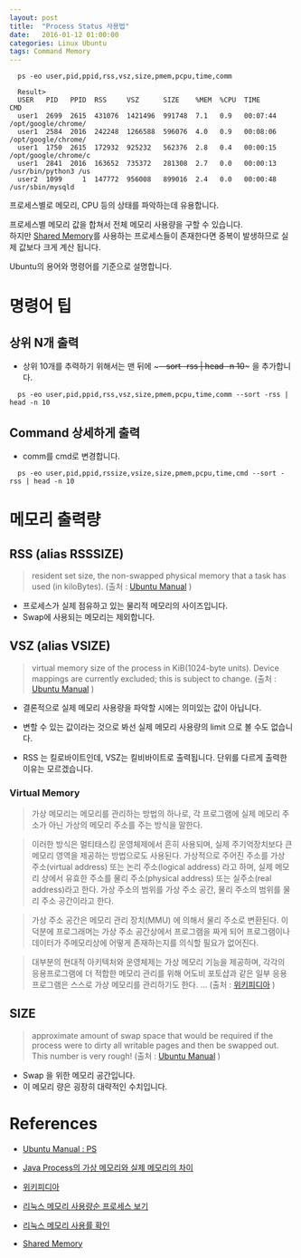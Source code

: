 ```yaml
---
layout: post
title:  "Process Status 사용법"
date:   2016-01-12 01:00:00 
categories: Linux Ubuntu
tags: Command Memory
---
```


~~~
  ps -eo user,pid,ppid,rss,vsz,size,pmem,pcpu,time,comm

  Result>
  USER   PID   PPID  RSS     VSZ      SIZE    %MEM  %CPU  TIME      CMD
  user1  2699  2615  431076  1421496  991748  7.1   0.9   00:07:44  /opt/google/chrome/
  user1  2584  2016  242248  1266588  596076  4.0   0.9   00:08:06  /opt/google/chrome/
  user1  1750  2615  172932  925232   562376  2.8   0.4   00:00:15  /opt/google/chrome/c
  user1  2841  2016  163652  735372   281308  2.7   0.0   00:00:13  /usr/bin/python3 /us
  user2  1099     1  147772  956008   899016  2.4   0.0   00:00:48  /usr/sbin/mysqld
~~~

프로세스별로 메모리, CPU 등의 상태를 파악하는데 유용합니다.

프로세스별 메모리 값을 합쳐서 전체 메모리 사용량을 구할 수 있습니다.  
하지만 [Shared Memory](https://ko.wikipedia.org/wiki/%EA%B3%B5%EC%9C%A0_%EB%A9%94%EB%AA%A8%EB%A6%AC)를 사용하는 프로세스들이 존재한다면 중복이 발생하므로 실제 값보다 크게 계산 됩니다.


<!--more-->

Ubuntu의 용어와 명령어를 기준으로 설명합니다.

# 명령어 팁

## 상위 N개 출력
  * 상위 10개를 추력하기 위해서는 맨 뒤에 ~~~--sort -rss | head -n 10~~~ 을 추가합니다.

~~~
  ps -eo user,pid,ppid,rss,vsz,size,pmem,pcpu,time,comm --sort -rss | head -n 10
~~~

## Command 상세하게 출력
  * comm를 cmd로 변경합니다.

~~~
  ps -eo user,pid,ppid,rssize,vsize,size,pmem,pcpu,time,cmd --sort -rss | head -n 10
~~~


# 메모리 출력량

## RSS (alias RSSSIZE)
> resident set size, the non-swapped physical memory that a task has used (in kiloBytes).
> (출처 : [Ubuntu Manual](http://manpages.ubuntu.com/manpages/hardy/man1/ps.1.html) ) 

  * 프로세스가 실제 점유하고 있는 물리적 메모리의 사이즈입니다.
  * Swap에 사용되는 메모리는 제외합니다.

## VSZ (alias VSIZE)
> virtual memory size of the process in KiB(1024-byte units). Device mappings are currently excluded; this is subject to change. 
> (출처 : [Ubuntu Manual](http://manpages.ubuntu.com/manpages/hardy/man1/ps.1.html) ) 

  * 결론적으로 실제 메모리 사용량을 파악할 시에는 의미있는 값이 아닙니다.
  * 변할 수 있는 값이라는 것으로 봐선 실제 메모리 사용량의 limit 으로 볼 수도 없습니다.

  * RSS 는 킬로바이트인데, VSZ는 킬비바이트로 출력됩니다. 단위를 다르게 출력한 이유는 모르겠습니다.

### Virtual Memory

> 가상 메모리는 메모리를 관리하는 방법의 하나로, 각 프로그램에 실제 메모리 주소가 아닌 가상의 메모리 주소를 주는 방식을 말한다.

> 이러한 방식은 멀티태스킹 운영체제에서 흔히 사용되며, 실제 주기억장치보다 큰 메모리 영역을 제공하는 방법으로도 사용된다. 가상적으로 주어진 주소를 가상 주소(virtual address) 또는 논리 주소(logical address) 라고 하며, 실제 메모리 상에서 유효한 주소를 물리 주소(physical address) 또는 실주소(real address)라고 한다. 가상 주소의 범위를 가상 주소 공간, 물리 주소의 범위를 물리 주소 공간이라고 한다.

> 가상 주소 공간은 메모리 관리 장치(MMU) 에 의해서 물리 주소로 변환된다. 
이 덕분에 프로그래머는 가상 주소 공간상에서 프로그램을 짜게 되어 프로그램이나 데이터가 주메모리상에 어떻게 존재하는지를 의식할 필요가 없어진다. 

> 대부분의 현대적 아키텍처와 운영체제는 가상 메모리 기능을 제공하며, 각각의 응용프로그램에 더 적합한 메모리 관리를 위해 어도비 포토샵과 같은 일부 응용 프로그램은 스스로 가상 메모리를 관리하기도 한다.
…
> (출처 : [위키피디아](http://ko.wikipedia.org/wiki/%EA%B0%80%EC%83%81_%EB%A9%94%EB%AA%A8%EB%A6%AC) )

## SIZE
> approximate amount of swap space that would be required if the process were to dirty all writable pages and then be swapped out. This number is very rough!
> (출처 : [Ubuntu Manual](http://manpages.ubuntu.com/manpages/hardy/man1/ps.1.html) ) 

  * Swap 을 위한 메모리 공간입니다.
  * 이 메모리 량은 굉장히 대략적인 수치입니다.

# References
  * [Ubuntu Manual : PS](http://manpages.ubuntu.com/manpages/hardy/man1/ps.1.html)

  * [Java Process의 가상 메모리와 실제 메모리의 차이](http://novathin.kr/24)

  * [위키피디아](http://ko.wikipedia.org/wiki/%EA%B0%80%EC%83%81_%EB%A9%94%EB%AA%A8%EB%A6%AC)

  * [리눅스 메모리 사용량순 프로세스 보기](http://zetawiki.com/wiki/%EB%A6%AC%EB%88%85%EC%8A%A4_%EB%A9%94%EB%AA%A8%EB%A6%AC_%EC%82%AC%EC%9A%A9%EB%9F%89%EC%88%9C_%ED%94%84%EB%A1%9C%EC%84%B8%EC%8A%A4_%EB%B3%B4%EA%B8%B0)

  * [리눅스 메모리 사용률 확인](http://zetawiki.com/wiki/%EB%A6%AC%EB%88%85%EC%8A%A4_%EB%A9%94%EB%AA%A8%EB%A6%AC_%EC%82%AC%EC%9A%A9%EB%A5%A0_%ED%99%95%EC%9D%B8)

  * [Shared Memory](https://ko.wikipedia.org/wiki/%EA%B3%B5%EC%9C%A0_%EB%A9%94%EB%AA%A8%EB%A6%AC)
 

